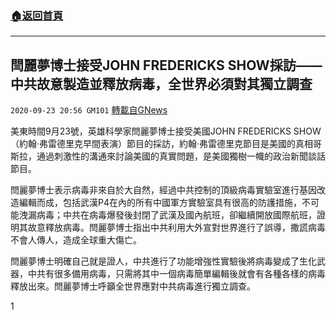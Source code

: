 ###  [:house:返回首頁](https://github.com/ourhimalayas/txt)
---

## 閆麗夢博士接受JOHN FREDERICKS SHOW採訪——中共故意製造並釋放病毒，全世界必須對其獨立調查
`2020-09-23 20:56 GM101` [轉載自GNews](https://gnews.org/zh-hant/380820/)

美東時間9月23號，英雄科學家閆麗夢博士接受美國JOHN FREDERICKS SHOW（約翰·弗雷德里克早間表演）節目的採訪，約翰·弗雷德里克節目是美國的真相哥斯拉，通過刺激性的溝通來討論美國的真實問題，是美國獨樹一幟的政治新聞談話節目。

閆麗夢博士表示病毒非來自於大自然，經過中共控制的頂級病毒實驗室進行基因改造編輯而成，包括武漢P4在內的所有中國軍方實驗室具有很高的防護措施，不可能洩漏病毒；中共在病毒爆發後封閉了武漢及國內航班，卻繼續開放國際航班，證明其故意釋放病毒。閆麗夢博士指出中共利用大外宣對世界進行了誤導，撒謊病毒不會人傳人，造成全球重大傷亡。

閆麗夢博士明確自己就是證人，中共進行了功能增強性實驗後將病毒變成了生化武器，中共有很多備用病毒，只需將其中一個病毒簡單編輯後就會有各種各樣的病毒釋放出來。閆麗夢博士呼籲全世界應對中共病毒進行獨立調查。

1

